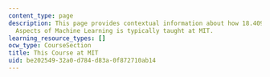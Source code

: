 ```yaml
---
content_type: page
description: This page provides contextual information about how 18.409 Algorithmic
  Aspects of Machine Learning is typically taught at MIT.
learning_resource_types: []
ocw_type: CourseSection
title: This Course at MIT
uid: be202549-32a0-d784-d83a-0f872710ab14
---
```

